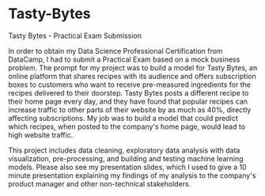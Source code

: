 # Tasty-Bytes
Tasty Bytes - Practical Exam Submission

In order to obtain my Data Science Professional Certification from DataCamp, I had to submit a Practical Exam based on a mock business problem. The prompt for my project was to build a model for Tasty Bytes, an online platform that shares recipes with its audience and offers subscription boxes to customers who want to receive pre-measured ingredients for the recipes delivered to their doorstep. Tasty Bytes posts a different recipe to their home page every day, and they have found that popular recipes can increase traffic to other parts of their website by as much as 40%, directly affecting subscriptions. My job was to build a model that could predict which recipes, when posted to the company's home page, would lead to high website traffic.

This project includes data cleaning, exploratory data analysis with data visualization, pre-processing, and building and testing machine learning models. Please also see my presentation slides, which I used to give a 10 minute presentation explaining my findings of my analysis to the company's product manager and other non-technical stakeholders.
